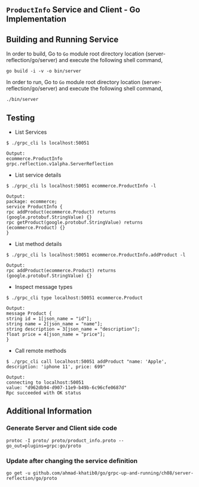 ## ``ProductInfo`` Service and Client - Go Implementation

## Building and Running Service

In order to build, Go to ``Go`` module root directory location (server-reflection/go/server) and execute the following
 shell command,
```
go build -i -v -o bin/server
```

In order to run, Go to ``Go`` module root directory location (server-reflection/go/server) and execute the following
shell command,

```
./bin/server
```

## Testing

* List Services

```
$ ./grpc_cli ls localhost:50051

Output:
ecommerce.ProductInfo
grpc.reflection.v1alpha.ServerReflection
```

* List service details

```
$ ./grpc_cli ls localhost:50051 ecommerce.ProductInfo -l

Output:
package: ecommerce;
service ProductInfo {
rpc addProduct(ecommerce.Product) returns (google.protobuf.StringValue) {}
rpc getProduct(google.protobuf.StringValue) returns (ecommerce.Product) {}
}
```

* List method details

```
$ ./grpc_cli ls localhost:50051 ecommerce.ProductInfo.addProduct -l

Output:
rpc addProduct(ecommerce.Product) returns (google.protobuf.StringValue) {}
```

* Inspect message types
```
$ ./grpc_cli type localhost:50051 ecommerce.Product

Output:
message Product {
string id = 1[json_name = "id"];
string name = 2[json_name = "name"];
string description = 3[json_name = "description"];
float price = 4[json_name = "price"];
}
```

* Call remote methods
```
$ ./grpc_cli call localhost:50051 addProduct "name: 'Apple', description: 'iphone 11', price: 699"

Output:
connecting to localhost:50051
value: "d962db94-d907-11e9-b49b-6c96cfe0687d"
Rpc succeeded with OK status
```

## Additional Information

### Generate Server and Client side code 
``` 
protoc -I proto/ proto/product_info.proto --go_out=plugins=grpc:go/proto
``` 

### Update after changing the service definition
``` 
go get -u github.com/ahmad-khatib0/go/grpc-up-and-running/ch08/server-reflection/go/proto
```
